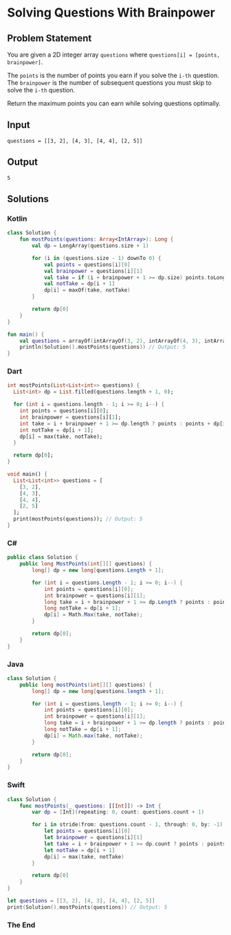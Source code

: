 # Solving Questions With Brainpower

## Problem Statement

You are given a 2D integer array `questions` where `questions[i] = [points, brainpower]`.

The `points` is the number of points you earn if you solve the `i-th` question. The `brainpower` is the number of subsequent questions you must skip to solve the `i-th` question.

Return the maximum points you can earn while solving questions optimally.

## Input

```text
questions = [[3, 2], [4, 3], [4, 4], [2, 5]]
```

## Output

```text
5
```


## Solutions

### Kotlin

```kotlin
class Solution {
    fun mostPoints(questions: Array<IntArray>): Long {
        val dp = LongArray(questions.size + 1)

        for (i in (questions.size - 1) downTo 0) {
            val points = questions[i][0]
            val brainpower = questions[i][1]
            val take = if (i + brainpower + 1 >= dp.size) points.toLong() else points + dp[i + brainpower + 1]
            val notTake = dp[i + 1]
            dp[i] = maxOf(take, notTake)
        }

        return dp[0]
    }
}

fun main() {
    val questions = arrayOf(intArrayOf(3, 2), intArrayOf(4, 3), intArrayOf(4, 4), intArrayOf(2, 5))
    println(Solution().mostPoints(questions)) // Output: 5
}
```

### Dart

```dart
int mostPoints(List<List<int>> questions) {
  List<int> dp = List.filled(questions.length + 1, 0);

  for (int i = questions.length - 1; i >= 0; i--) {
    int points = questions[i][0];
    int brainpower = questions[i][1];
    int take = i + brainpower + 1 >= dp.length ? points : points + dp[i + brainpower + 1];
    int notTake = dp[i + 1];
    dp[i] = max(take, notTake);
  }

  return dp[0];
}

void main() {
  List<List<int>> questions = [
    [3, 2],
    [4, 3],
    [4, 4],
    [2, 5]
  ];
  print(mostPoints(questions)); // Output: 5
}
```

### C#

```csharp
public class Solution {
    public long MostPoints(int[][] questions) {
        long[] dp = new long[questions.Length + 1];

        for (int i = questions.Length - 1; i >= 0; i--) {
            int points = questions[i][0];
            int brainpower = questions[i][1];
            long take = i + brainpower + 1 >= dp.Length ? points : points + dp[i + brainpower + 1];
            long notTake = dp[i + 1];
            dp[i] = Math.Max(take, notTake);
        }

        return dp[0];
    }
}
```

### Java

```java
class Solution {
    public long mostPoints(int[][] questions) {
        long[] dp = new long[questions.length + 1];

        for (int i = questions.length - 1; i >= 0; i--) {
            int points = questions[i][0];
            int brainpower = questions[i][1];
            long take = i + brainpower + 1 >= dp.length ? points : points + dp[i + brainpower + 1];
            long notTake = dp[i + 1];
            dp[i] = Math.max(take, notTake);
        }

        return dp[0];
    }
}
```

### Swift

```swift
class Solution {
    func mostPoints(_ questions: [[Int]]) -> Int {
        var dp = [Int](repeating: 0, count: questions.count + 1)

        for i in stride(from: questions.count - 1, through: 0, by: -1) {
            let points = questions[i][0]
            let brainpower = questions[i][1]
            let take = i + brainpower + 1 >= dp.count ? points : points + dp[i + brainpower + 1]
            let notTake = dp[i + 1]
            dp[i] = max(take, notTake)
        }

        return dp[0]
    }
}

let questions = [[3, 2], [4, 3], [4, 4], [2, 5]]
print(Solution().mostPoints(questions)) // Output: 5
```

### The End